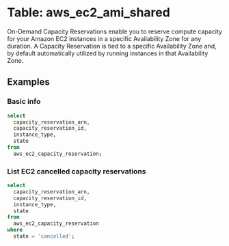 # Table: aws_ec2_ami_shared

On-Demand Capacity Reservations enable you to reserve compute capacity for your Amazon EC2 instances in a specific Availability Zone for any duration. A Capacity Reservation is tied to a specific Availability Zone and, by default automatically utilized by running instances in that Availability Zone.

## Examples

### Basic info

```sql
select
  capacity_reservation_arn,
  capacity_reservation_id,
  instance_type,
  state
from
  aws_ec2_capacity_reservation;
```

### List EC2 cancelled capacity reservations

```sql
select
  capacity_reservation_arn,
  capacity_reservation_id,
  instance_type,
  state
from
  aws_ec2_capacity_reservation
where
  state = 'cancelled';
```
